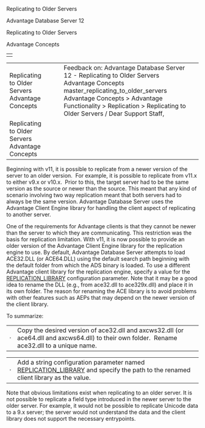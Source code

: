 Replicating to Older Servers




Advantage Database Server 12  

Replicating to Older Servers

Advantage Concepts

|  |
| --- |
|  |

|  |  |  |  |  |
| --- | --- | --- | --- | --- |
| Replicating to Older Servers  Advantage Concepts |  |  | Feedback on: Advantage Database Server 12 - Replicating to Older Servers Advantage Concepts master\_replicating\_to\_older\_servers Advantage Concepts > Advantage Functionality > Replication > Replicating to Older Servers / Dear Support Staff, |  |
| Replicating to Older Servers  Advantage Concepts |  |  |  |  |

Beginning with v11, it is possible to replicate from a newer version of the server to an older version.  For example, it is possible to replicate from v11.x to either v9.x or v10.x.  Prior to this, the target server had to be the same version as the source or newer than the source. This meant that any kind of scenario involving two way replication meant that both servers had to always be the same version. Advantage Database Server uses the Advantage Client Engine library for handling the client aspect of replicating to another server.

One of the requirements for Advantage clients is that they cannot be newer than the server to which they are communicating. This restriction was the basis for replication limitation. With v11, it is now possible to provide an older version of the Advantage Client Engine library for the replication engine to use. By default, Advantage Database Server attempts to load ACE32.DLL (or ACE64.DLL) using the default search path beginning with the default folder from which the ADS binary is loaded. To use a different Advantage client library for the replication engine, specify a value for the [REPLICATION\_LIBRARY](master_replication_library.htm) configuration parameter. Note that it may be a good idea to rename the DLL (e.g., from ace32.dll to ace329x.dll) and place it in its own folder. The reason for renaming the ACE library is to avoid problems with other features such as AEPs that may depend on the newer version of the client library.

To summarize:

|  |  |
| --- | --- |
| · | Copy the desired version of ace32.dll and axcws32.dll (or ace64.dll and axcws64.dll) to their own folder.  Rename ace32.dll to a unique name. |

|  |  |
| --- | --- |
| · | Add a string configuration parameter named [REPLICATION\_LIBRARY](master_replication_library.htm) and specify the path to the renamed client library as the value. |

Note that obvious limitations exist when replicating to an older server. It is not possible to replicate a field type introduced in the newer server to the older server. For example, it would not be possible to replicate Unicode data to a 9.x server; the server would not understand the data and the client library does not support the necessary entrypoints.
